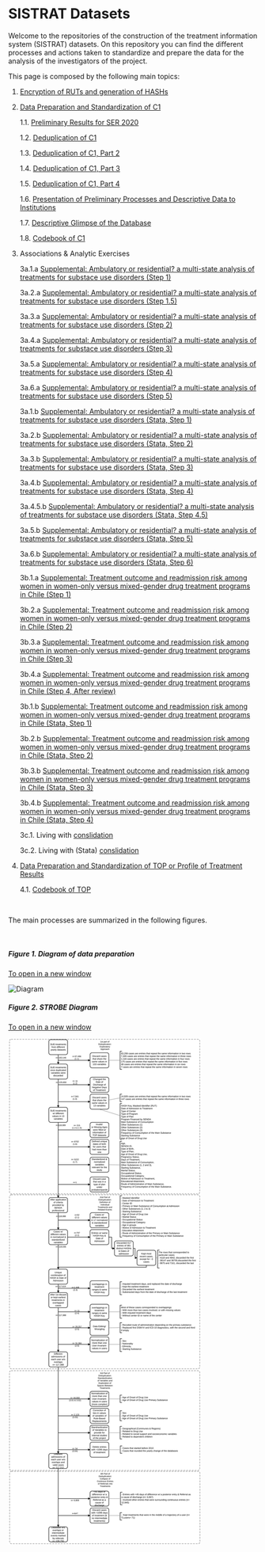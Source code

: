 # SISTRAT Datasets

Welcome to the repositories of the construction of the treatment information system (SISTRAT) datasets. On this repository you can find the different processes and actions taken to standardize and prepare the data for the analysis of the investigators of the project.

This page is composed by the following main topics:

1. [Encryption of RUTs and generation of HASHs](Encript.html)

2. [Data Preparation and Standardization of C1](Data_prep_C1) 

    1.1. [Preliminary Results for SER 2020](SER_Stata.html)
    
    1.2. [Deduplication of C1](Duplicates)
    
    1.3. [Deduplication of C1, Part 2](Duplicates2)
    
    1.4. [Deduplication of C1, Part 3](Duplicates3)
    
    1.5. [Deduplication of C1, Part 4](Duplicates4)
    
    1.6. [Presentation of Preliminary Processes and Descriptive Data to Institutions](Presentación2)
    
    1.7. [Descriptive Glimpse of the Database](Desc)
    
    1.8. [Codebook of C1](codebook)

3. Associations & Analytic Exercises

    3a.1.a [Supplemental: Ambulatory or residential? a multi-state analysis of treatments for substace use disorders (Step 1)](Matching_Process_JUN_21)

    3a.2.a [Supplemental: Ambulatory or residential? a multi-state analysis of treatments for substace use disorders (Step 1.5)](Matching_Process15_JUN_21)
 
    3a.3.a [Supplemental: Ambulatory or residential? a multi-state analysis of treatments for substace use disorders (Step 2)](Matching_Process2_JUN_21)
   
    3a.4.a [Supplemental: Ambulatory or residential? a multi-state analysis of treatments for substace use disorders (Step 3)](Matching_Process3_JUN_21)
    
    3a.5.a [Supplemental: Ambulatory or residential? a multi-state analysis of treatments for substace use disorders (Step 4)](Matching_Process4_JUN_21)
    
    3a.6.a [Supplemental: Ambulatory or residential? a multi-state analysis of treatments for substace use disorders (Step 5)](Matching_Process5_JUN_21) 

    3a.1.b [Supplemental: Ambulatory or residential? a multi-state analysis of treatments for substace use disorders (Stata, Step 1)](Matching_Process1_stata_JUN_21)
    
    3a.2.b [Supplemental: Ambulatory or residential? a multi-state analysis of treatments for substace use disorders (Stata, Step 2)](Matching_Process2_stata_JUN_21)
    
    3a.3.b [Supplemental: Ambulatory or residential? a multi-state analysis of treatments for substace use disorders (Stata, Step 3)](Matching_Process3_stata_JUN_21)
    
    3a.4.b [Supplemental: Ambulatory or residential? a multi-state analysis of treatments for substace use disorders (Stata, Step 4)](Matching_Process4_stata_JUN_21)
    
    3a.4.5.b [Supplemental: Ambulatory or residential? a multi-state analysis of treatments for substace use disorders (Stata, Step 4.5)](Matching_Process4_5_stata_JUN_21)
    
    3a.5.b [Supplemental: Ambulatory or residential? a multi-state analysis of treatments for substace use disorders (Stata, Step 5)](Matching_Process5_stata_JUN_21)
    
    3a.6.b [Supplemental: Ambulatory or residential? a multi-state analysis of treatments for substace use disorders (Stata, Step 6)](Matching_Process6_stata_JUN_21)
    
    3b.1.a [Supplemental: Treatment outcome and readmission risk among women in women-only versus mixed-gender drug treatment programs in Chile (Step 1)](Proyecto_carla3)
    
    3b.2.a [Supplemental: Treatment outcome and readmission risk among women in women-only versus mixed-gender drug treatment programs in Chile (Step 2)](Proyecto_carla32)
    
    3b.3.a [Supplemental: Treatment outcome and readmission risk among women in women-only versus mixed-gender drug treatment programs in Chile (Step 3)](Proyecto_carla33)
    
    3b.4.a [Supplemental: Treatment outcome and readmission risk among women in women-only versus mixed-gender drug treatment programs in Chile (Step 4, After review)](Proyecto_carla34)
    
    3b.1.b [Supplemental: Treatment outcome and readmission risk among women in women-only versus mixed-gender drug treatment programs in Chile (Stata, Step 1)](Proyecto_carla1_stata_JUN_21)
    
    3b.2.b [Supplemental: Treatment outcome and readmission risk among women in women-only versus mixed-gender drug treatment programs in Chile (Stata, Step 2)](Proyecto_carla2_stata_JUN_21)
    
    3b.3.b [Supplemental: Treatment outcome and readmission risk among women in women-only versus mixed-gender drug treatment programs in Chile (Stata, Step 3)](Proyecto_carla3_stata_JUN_21)
    
    3b.4.b [Supplemental: Treatment outcome and readmission risk among women in women-only versus mixed-gender drug treatment programs in Chile (Stata, Step 4)](Proyecto_carla4_stata_JUN_21)
    
    3c.1. Living with [conslidation](analisis_joel2)
    
    3c.2. Living with (Stata) [conslidation](analisis_joel_oct_2021_stata)
  
4. [Data Preparation and Standardization of TOP or Profile of Treatment Results](Data_prep_TOP)

    4.1. [Codebook of TOP](codebook_TOP)


<br>

The main processes are summarized in the following figures.

<br>

##### Figure 1. Diagram of data preparation
<a href="https://fondecytacc.github.io/SUD_health_Chile.github.io/Figures/RUT_Administraci%C3%B3n.svg" target="_blank">To open in a new window</a>

![Diagram](Figures/RUT_Administración.svg) 

##### Figure 2. STROBE Diagram
<a href="https://fondecytacc.github.io/SUD_health_Chile.github.io/Figures/Diagram_STROBE.svg" target="_blank">To open in a new window</a>

![STROBE](Figures/Diagram_STROBE.svg)